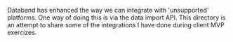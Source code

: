Databand has enhanced the way we can integrate with 'unsupported' platforms.
One way of doing this is via the data import API.
This directory is an attempt to share some of the integrations I have done during client MVP exercizes.
